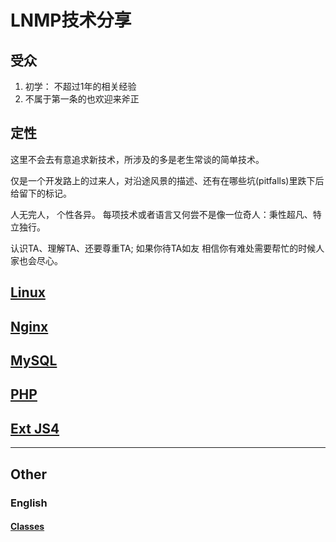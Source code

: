 # LNMP技术分享

## 受众

1. 初学： 不超过1年的相关经验
2. 不属于第一条的也欢迎来斧正

## 定性

这里不会去有意追求新技术，所涉及的多是老生常谈的简单技术。

仅是一个开发路上的过来人，对沿途风景的描述、还有在哪些坑(pitfalls)里跌下后给留下的标记。

人无完人， 个性各异。 每项技术或者语言又何尝不是像一位奇人：秉性超凡、特立独行。

认识TA、理解TA、还要尊重TA; 如果你待TA如友 相信你有难处需要帮忙的时候人家也会尽心。

## [Linux](lnmp/linux/index.md)

## [Nginx](lnmp/nginx/index.md)

## [MySQL](lnmp/mysql/index.md)

## [PHP](lnmp/php/index.md)

## [Ext JS4](extjs4/index.md)

---

## Other

### English
#### [Classes](english/classes/index.md)
